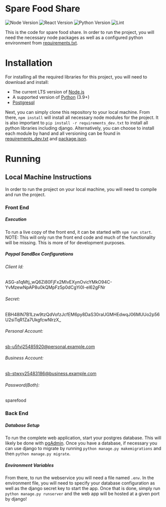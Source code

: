 # Spare Food Share
![Node Version](https://img.shields.io/badge/Node.js-18.14.1LTS_|_19.6.1-informational?style=flat&logo=node.js&logoColor=white&color=11BB11)
![React Version](https://img.shields.io/badge/React-^18.2.0-informational?style=flat&logo=react&logoColor=white&color=107bb1)
![Python Version](https://img.shields.io/badge/Python_Version-3.9_|_3.10_|_3.11-informational?style=flat&logo=python&logoColor=white&color=11BB11)
![Lint](https://git.shefcompsci.org.uk/com6103-2022-23/team09/project/badges/master/pipeline.svg)

This is the code for spare food share. In order to run the project, you will need the necessary node packages as well as a configured python environment from [requirements.txt](requirements.txt).

# Installation
For installing all the required libraries for this project, you will need to download and install:
- The current LTS version of [Node.js](https://nodejs.org/)
- A supported version of [Python](https://www.python.org/downloads/) (3.9+)
- [Postgresql](https://www.postgresql.org/)

Next, you can simply clone this repository to your local machine. From there, `npm install` will install all necessary node modules for the project. 
It is also important to `pip install -r requirements_dev.txt` to install all python libraries including django. 
Alternatively, you can choose to install each module by hand and all versioning can be found in [requirements_dev.txt](requirements_dev.txt) and [package.json](package.json).

# Running
## Local Machine Instructions
In order to run the project on your local machine, you will need to compile and run the project.
### Front End
##### Execution
To run a live copy of the front end, it can be started with `npm run start`.
NOTE: This will only run the front end code and much of the functionality will be missing.
This is more of for development purposes.
##### Paypal SandBox Configurations
###### Client Id: 
ASG-a1qMtj_wQ6Zi80FjFx2MlvEXynOvicYMkO94C-YvMzewNpAP8u0kQMpFz5p0dCgYi0I-el62gFNr
###### Secret: 
EBH48lN7B1Lzw9tzQdVofzJcfEM6py8DaS30raUGMHEdwqJ06MUUo2p56U2siTqR1Za7UkgfcwNlrzX_
###### Personal Account: 
sb-u5fvj25485920@personal.example.com
###### Business Account: 
sb-stwxy25483186@business.example.com
###### Password(Both): 
sparefood
### Back End
##### Database Setup
To run the complete web application, start your postgres database. 
This will likely be done with [pgAdmin](https://www.pgadmin.org/docs/pgadmin4/6.18/getting_started.html).
Once you have a database, if necessary you can use django to migrate by running `python manage.py makemigrations` and then `python manage.py migrate`.
##### Environment Variables
From there, to run the webservice you will need a file named `.env`.
In the environment file, you will need to specify your database configuration as well as the django secret key to start the app.
Once that is done, simply run `python manage.py runserver` and the web app will be hosted at a given port by django!
